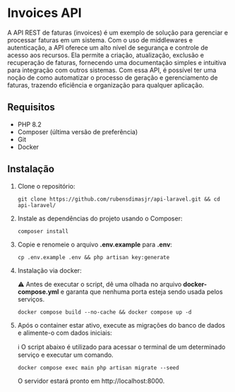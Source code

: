 # Invoices API

A API REST de faturas (invoices) é um exemplo de solução para gerenciar e processar faturas em um sistema. Com o uso de middlewares e autenticação, a API oferece um alto nível de segurança e controle de acesso aos recursos. Ela permite a criação, atualização, exclusão e recuperação de faturas, fornecendo uma documentação simples e intuitiva para integração com outros sistemas. Com essa API, é possível ter uma noção de como automatizar o processo de geração e gerenciamento de faturas, trazendo eficiência e organização para qualquer aplicação.

## Requisitos

- PHP 8.2
- Composer (última versão de preferência)
- Git
- Docker

## Instalação

1. Clone o repositório:

   ```shell
   git clone https://github.com/rubensdimasjr/api-laravel.git && cd api-laravel/
   ```
2. Instale as dependências do projeto usando o Composer:

   ```shell
   composer install
   ```
3. Copie e renomeie o arquivo **.env.example** para **.env**:

   ```shell
   cp .env.example .env && php artisan key:generate
   ```
4. Instalação via docker:
   
   ⚠️ Antes de executar o script, dê uma olhada no arquivo **docker-compose.yml** e garanta que nenhuma porta esteja sendo usada pelos serviços.
   ```shell
   docker compose build --no-cache && docker compose up -d
   ```
5. Após o container estar ativo, execute as migrações do banco de dados e alimente-o com dados iniciais:
   
   ℹ️ O script abaixo é utilizado para acessar o terminal de um determinado serviço e executar um comando.
   ```shell
   docker compose exec main php artisan migrate --seed
   ```
   O servidor estará pronto em http://localhost:8000.


